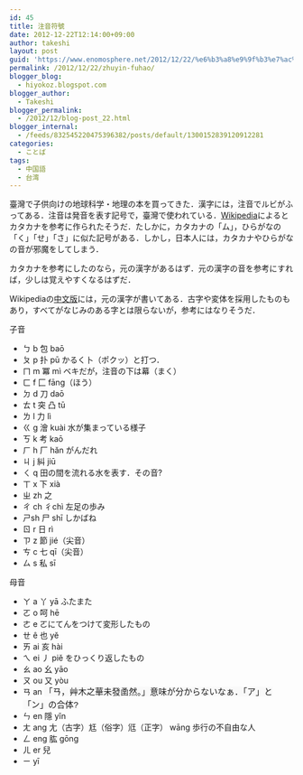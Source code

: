 ```yaml
---
id: 45
title: 注音符號
date: 2012-12-22T12:14:00+09:00
author: takeshi
layout: post
guid: 'https://www.enomosphere.net/2012/12/22/%e6%b3%a8%e9%9f%b3%e7%ac%a6%e8%99%9f/'
permalink: /2012/12/22/zhuyin-fuhao/
blogger_blog:
  - hiyokoz.blogspot.com
blogger_author:
  - Takeshi
blogger_permalink:
  - /2012/12/blog-post_22.html
blogger_internal:
  - /feeds/832545220475396382/posts/default/1300152839120912281
categories:
  - ことば
tags:
  - 中国語
  - 台湾
---
```

臺灣で子供向けの地球科学・地理の本を買ってきた．<!--more-->漢字には，注音でルビがふってある．注音は発音を表す記号で，臺灣で使われている．<a href="http://ja.wikipedia.org/wiki/%E6%B3%A8%E9%9F%B3%E7%AC%A6%E5%8F%B7">Wikipedia</a>によるとカタカナを参考に作られたそうだ．たしかに，カタカナの「ム」，ひらがなの「く」「せ」「さ」に似た記号がある．しかし，日本人には，カタカナやひらがなの音が邪魔をしてしまう．

カタカナを参考にしたのなら，元の漢字があるはず．元の漢字の音を参考にすれば，少しは覚えやすくなるはずだ．

Wikipediaの<a href="http://zh.wikipedia.org/wiki/%E6%B3%A8%E9%9F%B3%E7%AC%A6%E8%99%9F">中文版</a>には，元の漢字が書いてある．古字や変体を採用したものもあり，すべてがなじみのある字とは限らないが，参考にはなりそうだ．

子音
<ul>
 	<li>ㄅ b 包 baō</li>
 	<li>ㄆ p 扑 pū かるく卜（ポクッ）と打つ．</li>
 	<li>ㄇ m 冪 mì ベキだが，注音の下は幕（まく）</li>
 	<li>ㄈ f 匚 fāng（ほう）</li>
 	<li>ㄉ d 刀 daō</li>
 	<li>ㄊ t 突 凸 tū</li>
 	<li>ㄌ l 力 lì</li>
 	<li>ㄍ g 澮 kuài 水が集まっている様子</li>
 	<li>ㄎ k 考 kaō</li>
 	<li>ㄏ h 厂 hăn がんだれ</li>
 	<li>ㄐ j 糾 jiū</li>
 	<li>ㄑ q 田の間を流れる水を表す．その音?</li>
 	<li>ㄒ x 下 xià</li>
 	<li>ㄓ zh 之</li>
 	<li>ㄔ ch 彳chì 左足の歩み</li>
 	<li>ㄕsh 尸 shī しかばね</li>
 	<li>ㄖ r 日 rì</li>
 	<li>ㄗ z 節 jié（尖音）</li>
 	<li>ㄘ c 七 qī（尖音）</li>
 	<li>ㄙ s 私 sī</li>
</ul>
母音
<ul>
 	<li>ㄚ a 丫 yā ふたまた</li>
 	<li>ㄛ o 呵 hē</li>
 	<li>ㄜ e ㄛにてんをつけて変形したもの</li>
 	<li>ㄝ ê 也 yĕ</li>
 	<li>ㄞ ai 亥 hài</li>
 	<li>ㄟ ei 丿 piě をひっくり返したもの</li>
 	<li>ㄠ ao 幺 yāo</li>
 	<li>ㄡ ou 又 yòu</li>
 	<li>ㄢ an <span style="background-color: #f9f9f9; font-family: sans-serif; font-size: 15px; line-height: 22px; text-align: -webkit-left;">「ㄢ，艸木之華未發圅然。」意味が分からないなぁ．「ア」と「ン」の合体?</span></li>
 	<li>ㄣ en 隱 yĭn</li>
 	<li>ㄤ ang 尢（古字）尪（俗字）尩（正字） wāng 歩行の不自由な人</li>
 	<li>ㄥ eng 肱 gōng</li>
 	<li>ㄦ er 兒</li>
 	<li>ㄧ yī</li>
</ul>